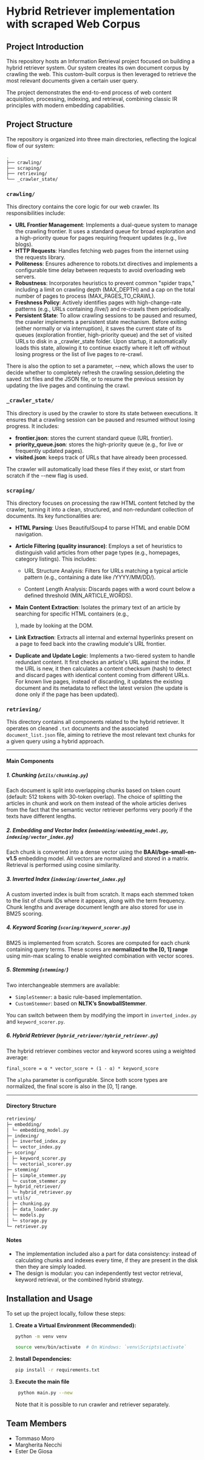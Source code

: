 # Hybrid Retriever implementation with scraped Web Corpus

## Project Introduction

This repository hosts an Information Retrieval project focused on building a hybrid retriever system.
Our system creates its own document corpus by crawling the web. This custom-built corpus is then leveraged to
retrieve the most relevant documents given a certain user query.

The project demonstrates the end-to-end process of web content acquisition, processing, indexing, and retrieval, combining classic IR principles with modern embedding capabilities.

## Project Structure

The repository is organized into three main directories, reflecting the logical flow of our system:

```bash
.
├── crawling/
├── scraping/
├── retrieving/
└── _crawler_state/
```

### `crawling/`

This directory contains the core logic for our web crawler. Its responsibilities include:

- **URL Frontier Management**: Implements a dual-queue system to manage the crawling frontier. It uses a standard queue for broad exploration and a high-priority queue for pages requiring frequent updates (e.g., live blogs).
- **HTTP Requests**: Handles fetching web pages from the internet using the requests library.
- **Politeness**: Ensures adherence to robots.txt directives and implements a configurable time delay between requests to avoid overloading web servers.
- **Robustness**: Incorporates heuristics to prevent common "spider traps," including a limit on crawling depth (MAX_DEPTH) and a cap on the total number of pages to process (MAX_PAGES_TO_CRAWL).
- **Freshness Policy**: Actively identifies pages with high-change-rate patterns (e.g., URLs containing /live/) and re-crawls them periodically.
- **Persistent State**: To allow crawling sessions to be paused and resumed, the crawler implements a persistent state mechanism. Before exiting (either normally or via interruption), it saves the current state of its queues (exploration frontier, high-priority queue) and the set of visited URLs to disk in a \_crawler_state folder. Upon startup, it automatically loads this state, allowing it to continue exactly where it left off without losing progress or the list of live pages to re-crawl.

There is also the option to set a parameter, --new, which allows the user to decide whether to completely refresh the crawling session,deleting the saved .txt files and the JSON file, or to resume the previous session by updating the live pages and continuing the crawl.


### `_crawler_state/`

This directory is used by the crawler to store its state between executions. It ensures that a crawling session can be paused and resumed without losing progress. It includes:

- **frontier.json**: stores the current standard queue (URL frontier).
- **priority_queue.json**: stores the high-priority queue (e.g., for live or frequently updated pages).
- **visited.json**: keeps track of URLs that have already been processed.

The crawler will automatically load these files if they exist, or start from scratch if the --new flag is used.


### `scraping/`

This directory focuses on processing the raw HTML content fetched by the crawler, turning it into a clean, structured, and non-redundant collection of documents. Its key functionalities are:

- **HTML Parsing**: Uses BeautifulSoup4 to parse HTML and enable DOM navigation.
- **Article Filtering (quality insurance)**: Employs a set of heuristics to distinguish valid articles from other page types (e.g., homepages, category listings). This includes:

  - URL Structure Analysis: Filters for URLs matching a typical article pattern (e.g., containing a date like /YYYY/MM/DD/).

  - Content Length Analysis: Discards pages with a word count below a defined threshold (MIN_ARTICLE_WORDS).

- **Main Content Extraction**: Isolates the primary text of an article by searching for specific HTML containers (e.g., <div class="entry-content">), made by looking at the DOM.

- **Link Extraction**: Extracts all internal and external hyperlinks present on a page to feed back into the crawling module's URL frontier.

- **Duplicate and Update Logic**: Implements a two-tiered system to handle redundant content. It first checks an article's URL against the index. If the URL is new, it then calculates a content checksum (hash) to detect and discard pages with identical content coming from different URLs. For known live pages, instead of discarding, it updates the existing document and its metadata to reflect the latest version (the update is done only if the page has been updated).

### `retrieving/`

This directory contains all components related to the hybrid retriever. It operates on cleaned `.txt` documents and the associated `document_list.json` file, aiming to retrieve the most relevant text chunks for a given query using a hybrid approach.

---

#### Main Components

##### 1. Chunking (`utils/chunking.py`)

Each document is split into overlapping chunks based on token count (default: 512 tokens with 30-token overlap).
The choice of splitting the articles in chunk and work on them instead of the whole articles derives from the fact that the semantic vector
retriever performs very poorly if the texts have different lengths.

##### 2. Embedding and Vector Index (`embedding/embedding_model.py`, `indexing/vector_index.py`)

Each chunk is converted into a dense vector using the **BAAI/bge-small-en-v1.5** embedding model. All vectors are normalized and stored in a matrix. Retrieval is performed using cosine similarity.

##### 3. Inverted Index (`indexing/inverted_index.py`)

A custom inverted index is built from scratch. It maps each stemmed token to the list of chunk IDs where it appears, along with the term frequency. Chunk lengths and average document length are also stored for use in BM25 scoring.

##### 4. Keyword Scoring (`scoring/keyword_scorer.py`)

BM25 is implemented from scratch. Scores are computed for each chunk containing query terms. These scores are **normalized to the [0, 1] range** using min-max scaling to enable weighted combination with vector scores.

##### 5. Stemming (`stemming/`)

Two interchangeable stemmers are available:

- `SimpleStemmer`: a basic rule-based implementation.
- `CustomStemmer`: based on **NLTK’s SnowballStemmer**.

You can switch between them by modifying the import in `inverted_index.py` and `keyword_scorer.py`.

##### 6. Hybrid Retriever (`hybrid_retriever/hybrid_retriever.py`)

The hybrid retriever combines vector and keyword scores using a weighted average:

`final_score = α * vector_score + (1 - α) * keyword_score`

The `alpha` parameter is configurable. Since both score types are normalized, the final score is also in the [0, 1] range.

---

#### Directory Structure

```bash
retrieving/
├─ embedding/
│ └─ embedding_model.py
├─ indexing/
│ ├─ inverted_index.py
│ └─ vector_index.py
├─ scoring/
│ ├─ keyword_scorer.py
│ └─ vectorial_scorer.py
├─ stemming/
│ ├─ simple_stemmer.py
│ └─ custom_stemmer.py
├─ hybrid_retriever/
│ └─ hybrid_retriever.py
├─ utils/
│ ├─ chunking.py
│ ├─ data_loader.py
│ └─ models.py
│ └─ storage.py
└─ retriever.py
```

#### Notes

- The implementation included also a part for data consistency: instead of calculating chunks and indexes every time, if they are present in the disk then they are simply loaded.
- The design is modular: you can independently test vector retrieval, keyword retrieval, or the combined hybrid strategy.

## Installation and Usage

To set up the project locally, follow these steps:

1.  **Create a Virtual Environment (Recommended):**
    ```bash
    python -m venv venv
    ```
    ```bash
    source venv/bin/activate  # On Windows: `venv\Scripts\activate`
    ```
2.  **Install Dependencies:**
    ```bash
    pip install -r requirements.txt
    ```
3.  **Execute the main file**
    ```bash
     python main.py --new
    ```
    Note that it is possible to run crawler and retriever separately.

## Team Members

- Tommaso Moro
- Margherita Necchi
- Ester De Giosa

